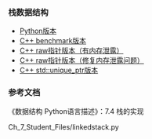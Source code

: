 ### 栈数据结构

- [Python版本](python)
- [C++ benchmark版本](benchmark-cxx)
- [C++ raw指针版本（有内存泄露）](cxx-raw-ptr-memory-leaks)
- [C++ raw指针版本（修复内存泄露问题）](cxx-raw-ptr)
- [C++ std::unique_ptr版本](cxx)

### 参考文档

《数据结构 Python语言描述》：7.4 栈的实现

Ch_7_Student_Files/linkedstack.py
